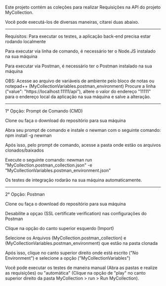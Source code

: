 Este projeto contém as coleções para realizar Requisições na API do projeto MyCollection.

Você pode executá-los de diversas maneiras, citarei duas abaixo.

---------------------------------------------------------

Requisitos: Para executar os testes, a aplicação back-end precisa estar rodando localmente

Para executar via linha de comando, é necessário ter o Node.JS instalado na sua máquina

Para executar via Postman, é necessário ter o Postman instalado na sua máquina

OBS: Acesse ao arquivo de variáveis de ambiente pelo bloco de notas ou notepad++ (MyCollectionVariables.postman_environment)
Procure a linha ("value": "https://localhost:11111/api"), altere o valor do endereço "11111" para o endereço local da aplicação na sua máquina e salve a alteração.

---------------------------------------------------------

1° Opção: Prompt de Comando (CMD)

Clone ou faça o download do repositório para sua máquina

Abra seu prompt de comando e instale o newman com o seguinte comando: npm install -g newman

Após isso, pelo prompt de comando, acesse a pasta onde estão os arquivos clonados/baixados

Execute o seguinte comando: newman run "MyCollection.postman_collection.json" -e "MyCollectionVariables.postman_environment.json"

Os testes de integração rodarão na sua máquina automaticamente.
 
 ----------------------------------------------------------

2° Opção: Postman

Clone ou faça o download do repositório para sua máquina

Desabilite a opçao (SSL certificate verification) nas configurações do Postman

Clique na opção do canto superior esquerdo (Import)

Selecione os Arquivos (MyCollection.postman_collection) e (MyCollectionVariables.postman_environment) que estão na pasta clonada

Após isso, clique no canto superior direito onde está escrito ("No Environment") e selecione a opção ("MyCollectionVariables")

Você pode executar os testes de maneira manual (Abra as pastas e realize as requisições) ou "automática" (Clique na opção de "play" no canto superior direito da pasta MyCollection > run > Run MyCollection).

